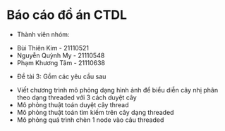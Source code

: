 # Báo cáo đồ án CTDL
- Thành viên nhóm:
+ Bùi Thiên Kim - 21110521
+ Nguyễn Quỳnh My - 21110548
+ Phạm Khương Tâm - 21110638
- Đề tài 3: Gồm các yêu cầu sau
+ Viết chương trình mô phỏng dạng hình ảnh để biểu diễn cây nhị phân theo dạng threaded với 3 cách duyệt cây
+ Mô phỏng thuật toán duyệt cây thread
+ Mô phỏng thuật toán tìm kiếm trên cây dạng threaded
+ Mô phỏng quá trình chèn 1 node vào câu threaded

